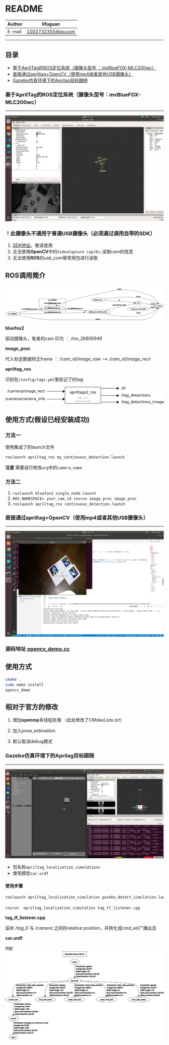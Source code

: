 README
====

|Author|lifuguan|
|---|---
|E-mail|1002732355@qq.com


***

##  目录
* [基于AprilTag的ROS定位系统（摄像头型号 ：mvBlueFOX-MLC200wc）](#基于AprilTag的ROS定位系统（摄像头型号：mvBlueFOX-MLC200wc）)
* [直接通过apriltag+OpenCV（使用mp4或者其他USB摄像头）](#直接通过apriltag+OpenCV（使用mp4或者其他USB摄像头）)
* [Gazebo仿真环境下的Aprilag目标跟随](#Gazebo仿真环境下的Aprilag目标跟随)

### 基于AprilTag的ROS定位系统（摄像头型号：mvBlueFOX-MLC200wc）
---
![](img/ros.png)


### ！此摄像头不通用于普通USB摄像头（必须通过调用自带的SDK）
1. [SDK地址](https://www.matrix-vision.com/software-drivers-en.html)，敬请食用
2. 无法使用**OpenCV**中的`VideoCapture cap(0);`读取cam的信息
3. 无法使用**ROS**的*usb_cam*等常用包进行读取

## ROS调用简介
![](img/rosgraph.png)

**bluefox2**

驱动摄像头，笔者的cam ID为 ： */mv_26806946*

**image_proc**

代入标定数据矫正frame ： */cam_id/image_raw*  -->  */cam_id/image_rect*

**apriltag_ros**

识别在`/config/tags.yml`里标记了的*tag*

![](img/io_diagram.png)

## 使用方式(假设已经安装成功)

### 方法一

使用集成了的launch文件

``` bash
roslaunch apriltag_ros my_continuous_detection.launch
```

**注意**
需要自行修改`arg`中的`camera_name`


### 方法二

1. `roslaunch bluefox2 single_node.launch`
2. `ROS_NAMESPACE= your_cam_id rosrun image_proc image_proc`
3. `roslaunch apriltag_ros continuous_detection.launch`


### 直接通过apriltag+OpenCV（使用mp4或者其他USB摄像头）
---
![](img/opencv.png)

### 源码地址 [opencv_demo.cc](/src/apritag/example/opencv_demo.cc)

## 使用方式

```bash
cmake . 
sudo make install
opencv_demo
```

## 相对于官方的修改

1. 增加**openmp**多线程处理 （此处修改了*CMakeLists.txt*）

2. 加入pose_estimation

3. 默认取消debug模式

### Gazebo仿真环境下的Aprilag目标跟随
---
![](img/tag_follower.png)

- 包名称`apriltag_localization_simulations`
- 使用模型`car.urdf`

#### 使用步骤

```bash
roslaunch apriltag_localization_simulation gazebo_detect_simulation.launch

rosrun  apriltag_localization_simulation tag_tf_listener.cpp
```

**tag_tf_listener.cpp**

监听 */tag_0* 与 */camera* 之间的relative position，并转化成cmd_vel广播出去

**car.urdf**

tf树
![](img/frames.png)
